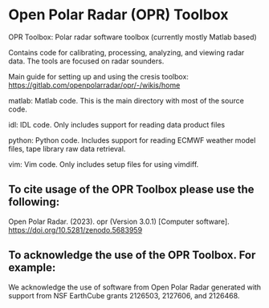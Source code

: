 # Open Polar Radar (OPR) Toolbox
OPR Toolbox: Polar radar software toolbox (currently mostly Matlab based)

Contains code for calibrating, processing, analyzing, and viewing radar data. The tools are focused on radar sounders.

Main guide for setting up and using the cresis toolbox:
https://gitlab.com/openpolarradar/opr/-/wikis/home

matlab: Matlab code. This is the main directory with most of the source code.

idl: IDL code. Only includes support for reading data product files

python: Python code. Includes support for reading ECMWF weather model files, tape library raw data retrieval.

vim: Vim code. Only includes setup files for using vimdiff.

## To cite usage of the OPR Toolbox please use the following:

Open Polar Radar. (2023). opr (Version 3.0.1) [Computer software]. https://doi.org/10.5281/zenodo.5683959

## To acknowledge the use of the OPR Toolbox. For example:

We acknowledge the use of software from Open Polar Radar generated with support from NSF EarthCube grants 2126503, 2127606, and 2126468.

